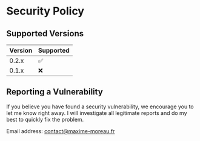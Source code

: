 # Security Policy

## Supported Versions

| Version | Supported          |
| ------- | ------------------ |
| 0.2.x   | :white_check_mark: |
| 0.1.x   | :x:                |

## Reporting a Vulnerability
If you believe you have found a security vulnerability, we encourage you to let me know right away.
I will investigate all legitimate reports and do my best to quickly fix the problem.

Email address: contact@maxime-moreau.fr
